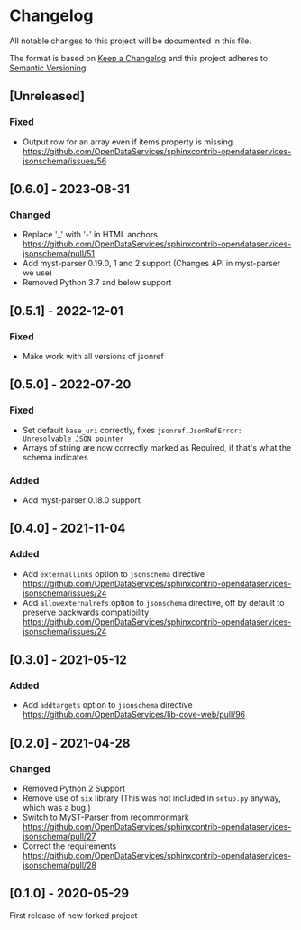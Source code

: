 # Changelog
All notable changes to this project will be documented in this file.

The format is based on [Keep a Changelog](http://keepachangelog.com/en/1.0.0/)
and this project adheres to [Semantic Versioning](http://semver.org/spec/v2.0.0.html).

## [Unreleased]

### Fixed

- Output row for an array even if items property is missing https://github.com/OpenDataServices/sphinxcontrib-opendataservices-jsonschema/issues/56

## [0.6.0] - 2023-08-31

### Changed

- Replace '_' with '-' in HTML anchors https://github.com/OpenDataServices/sphinxcontrib-opendataservices-jsonschema/pull/51
- Add myst-parser 0.19.0, 1 and 2 support (Changes API in myst-parser we use)
- Removed Python 3.7 and below support

## [0.5.1] - 2022-12-01

### Fixed

- Make work with all versions of jsonref

## [0.5.0] - 2022-07-20

### Fixed

- Set default `base_uri` correctly, fixes `jsonref.JsonRefError: Unresolvable JSON pointer`
- Arrays of string are now correctly marked as Required, if that's what the schema indicates

### Added

- Add myst-parser 0.18.0 support

## [0.4.0] - 2021-11-04

### Added

- Add `externallinks` option to `jsonschema` directive https://github.com/OpenDataServices/sphinxcontrib-opendataservices-jsonschema/issues/24
- Add `allowexternalrefs` option to `jsonschema` directive, off by default to preserve backwards compatibility
  https://github.com/OpenDataServices/sphinxcontrib-opendataservices-jsonschema/issues/24

## [0.3.0] - 2021-05-12

### Added

- Add `addtargets` option to `jsonschema` directive https://github.com/OpenDataServices/lib-cove-web/pull/96

## [0.2.0] - 2021-04-28

### Changed

- Removed Python 2 Support
- Remove use of `six` library (This was not included in `setup.py` anyway, which was a bug.)
- Switch to MyST-Parser from recommonmark https://github.com/OpenDataServices/sphinxcontrib-opendataservices-jsonschema/pull/27
- Correct the requirements https://github.com/OpenDataServices/sphinxcontrib-opendataservices-jsonschema/pull/28


## [0.1.0] - 2020-05-29

First release of new forked project
